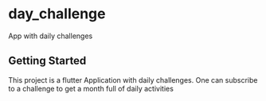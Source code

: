 # day_challenge

App with daily challenges

## Getting Started

This project is a flutter Application with daily challenges. One can subscribe to a challenge to get a month full of daily activities
